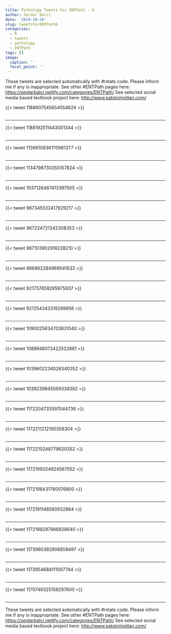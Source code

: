 ```yaml
---
title: Pathology Tweets For ENTPath - 6
author: Serdar Balci
date: '2019-10-28'
slug: tweetsForENTPath6
categories:
  - R
  - tweets
  - pathology
  - ENTPath
tags: []
image:
  caption: ''
  focal_point: ''
---
```



These tweets are selected automatically with #rstats code. Please inform me if any is inappropriate.
See other #ENTPath pages here: https://serdarbalci.netlify.com/categories/ENTPath/ 
See selected social media based textbook project here: http://www.patolojinotlari.com/

{{< tweet 1188607545654554624 >}}
<br>
<br>
<hr>
{{< tweet 1188192511443001344 >}}
<br>
<br>
<hr>
{{< tweet 1136610836170981377 >}}
<br>
<br>
<hr>
{{< tweet 1134798730350157824 >}}
<br>
<br>
<hr>
{{< tweet 1037126467413397505 >}}
<br>
<br>
<hr>
{{< tweet 967345532417929217 >}}
<br>
<br>
<hr>
{{< tweet 967224721342308353 >}}
<br>
<br>
<hr>
{{< tweet 967103902918238210 >}}
<br>
<br>
<hr>
{{< tweet 966862284969541633 >}}
<br>
<br>
<hr>
{{< tweet 921737658295975937 >}}
<br>
<br>
<hr>
{{< tweet 921254343319289856 >}}
<br>
<br>
<hr>
{{< tweet 1090025634703831040 >}}
<br>
<br>
<hr>
{{< tweet 1088948072422522881 >}}
<br>
<br>
<hr>
{{< tweet 1039602234026340352 >}}
<br>
<br>
<hr>
{{< tweet 1039239845569339392 >}}
<br>
<br>
<hr>
{{< tweet 1172204733597044736 >}}
<br>
<br>
<hr>
{{< tweet 1172211212190306304 >}}
<br>
<br>
<hr>
{{< tweet 1172210248779620352 >}}
<br>
<br>
<hr>
{{< tweet 1172199324924567552 >}}
<br>
<br>
<hr>
{{< tweet 1172198431760076800 >}}
<br>
<br>
<hr>
{{< tweet 1172191148560932864 >}}
<br>
<br>
<hr>
{{< tweet 1172198297986928640 >}}
<br>
<br>
<hr>
{{< tweet 1173960392906858497 >}}
<br>
<br>
<hr>
{{< tweet 1173954684111007744 >}}
<br>
<br>
<hr>
{{< tweet 1170749325158297600 >}}
<br>
<br>
<hr>


These tweets are selected automatically with #rstats code. Please inform me if any is inappropriate.
See other #ENTPath pages here: https://serdarbalci.netlify.com/categories/ENTPath/ 
See selected social media based textbook project here: http://www.patolojinotlari.com/
